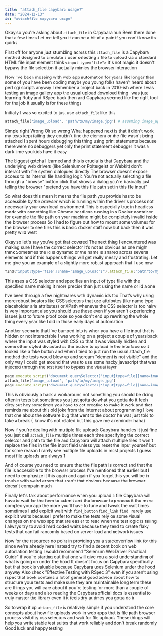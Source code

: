 ```yaml
---
title: "attach_file capybara usage?"
date: "2024-12-13"
id: "attachfile-capybara-usage"
---
```


Okay so you're asking about `attach_file` in Capybara huh Been there done that a few times Let me tell you it can be a bit of a pain if you don't know its quirks

First off for anyone just stumbling across this `attach_file` is a Capybara method designed to simulate a user selecting a file to upload via a standard HTML file input element think `<input type="file">` It's not magic it doesn't bypass the file selection it actually mimics the browser interaction

Now I've been messing with web app automation for years like longer than some of you have been coding maybe you young folks haven't heard about perl cgi scripts anyway I remember a project back in 2010-ish where I was testing an image gallery app the usual upload download thing I was just learning Ruby and RSpec back then and Capybara seemed like the right tool for the job it usually is for these things

Initially I was so excited to just use `attach_file` like this

```ruby
attach_file('image_upload', 'path/to/my/image.jpg') # assuming image_upload is the id or name of the file input
```

Simple right Wrong Oh so wrong What happened next is that it didn't work my tests kept failing they couldn't find the element or the file wasn't being attached I spent hours debugging this thing using print statements because there were no debuggers yet only the print statement debugger it was a dark time you kids have it easy

The biggest gotcha I learned and this is crucial is that Capybara and the underlying web drivers (like Selenium or Poltergeist or Webkit) don't interact with file system dialogues directly The browser doesn’t expose access to its internal file handling logic You're not actually selecting a file through a "browse" button click that shows a dialog you're basically just telling the browser "pretend you have this file path set in this file input"

So what does this mean It means the file path you provide has to be accessible *by the browser* which is running within the driver's process not necessarily your own local environment This is especially true in headless mode with something like Chrome headless running in a Docker container for example the file path on your machine might be completely invalid inside the browser process So I had to figure out how to mount some volumes for the browser to see files this is basic docker stuff now but back then it was pretty wild west

Okay so let's say you've got that covered The next thing I encountered was making sure I have the correct selector It’s not as obvious as one might think Sometimes the id is dynamic or the name is shared across several elements and if this happens things will get really messy and frustrating. Let me give you an example of a slightly more robust approach that I use now

```ruby
find("input[type='file'][name='image_upload']").attach_file('path/to/my/image.jpg')
```

This uses a CSS selector and specifies an input of type file with the specified name making it more precise than just using the name or id alone

I’ve been through a few nightmares with dynamic ids too That's why using more robust locators like CSS selectors that use attributes (like name type placeholder aria attributes) or XPath whenever the CSS selector is too hairy is very important also you should use these even if you aren't experiencing issues just to future proof code so you don't end up rewriting the whole thing every year like I did in those early days of automation

Another scenario that I've bumped into is when you have a file input that is hidden or not interactable I was working on a project a couple of years back where the input was styled with CSS so that it was visually hidden and some other styled div acted as the button to upload in the interface so it looked like a fake button and when I tried to just run the usual attach_file method the tests would blow up and scream "element is not visible" and the only way I could get around that was to use some hacky javascript that was injected through the test itself to bypass the visual layer

```ruby
page.execute_script("document.querySelector('input[type=file][name=image_upload]').style.display = 'block'")
attach_file('image_upload', 'path/to/my/image.jpg')
page.execute_script("document.querySelector('input[type=file][name=image_upload]').style.display = 'none'")
```

This is obviously a hack a workaround not something you should be doing often in tests but sometimes you just gotta do what you gotta do it feels dirty but hey sometimes you have to get creative to make it work and that reminds me about this old joke from the internet about programming I love that one about the software bug that went to the doctor he was just told to take a break (I know it's not related but this gave me a reminder haha)

Now if you're dealing with multiple file uploads Capybara handles it just fine you just call `attach_file` multiple times each time specifying the correct selector and path to the file and Capybara will attach multiple files it won't replace the files in the file input field unless you reset the input yourself but for some reason I rarely see multiple file uploads in most projects I guess most file uploads are always 1

And of course you need to ensure that the file path is correct and that the file is accessible to the browser process I've mentioned that earlier but I need to emphasize it this again and again if you forget this you will be in trouble with weird errors that aren't that obvious because the browser doesn't complain much

Finally let's talk about performance when you upload a file Capybara will have to wait for the form to submit and the browser to process it the more complex your app the more you'll have to tune and tweak the wait times sometimes I add explicit wait with `find_button` `find_link` `find` I rarely use explicit waits because I prefer to make the tests rely on some visual changes on the web app that are easier to read when the test logic is failing I always try to avoid hard coded waits because they tend to create flaky tests that can fail randomly based on server load and network issues

Now for the resources no point in providing you a stackoverflow link for this since we're already here Instead try to find a decent book on web automation testing I would recommend "Selenium WebDriver Practical Guide" if you're starting out that one will give you a solid understanding of what is going on under the hood It doesn't focus on Capybara specifically but that book is valuable because Capybara uses Selenium under the hood anyway Also check "Effective Testing with RSpec 3" even if you aren’t using rspec that book contains a lot of general good advice about how to structure your tests and make sure they are maintainable long term these are things you will care about if you're testing for more than a couple of weeks or days and also reading the Capybara official docs is essential to truly master the library even if it feels dry at times you gotta do it

So to wrap it up `attach_file` is relatively simple if you understand the core concepts about how file uploads work in web apps that is file path browser process visibility css selectors and wait for file uploads These things will help you write stable test suites that work reliably and don't break randomly Good luck and happy testing
